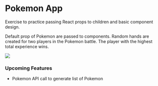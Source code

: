 # Pokemon App

Exercise to practice passing React props to children and basic component design.

Default prop of Pokemon are passed to components. Random hands are created for two players in the Pokemon battle. The player with the highest total experience wins. 

<img src="pokemon-game.gif" />

### Upcoming Features
- Pokemon API call to generate list of Pokemon